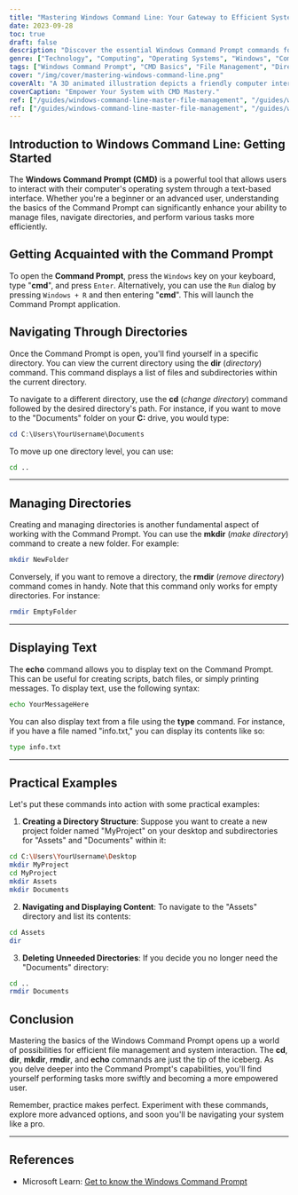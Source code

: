 ```yaml
---
title: "Mastering Windows Command Line: Your Gateway to Efficient System Management"
date: 2023-09-28
toc: true
draft: false
description: "Discover the essential Windows Command Prompt commands for efficient file and directory management, empowering your system interactions."
genre: ["Technology", "Computing", "Operating Systems", "Windows", "Command Line", "System Management", "File Navigation", "Directory Operations", "Productivity", "Software Tools"]
tags: ["Windows Command Prompt", "CMD Basics", "File Management", "Directory Navigation", "System Commands", "Efficient Workflow", "Command Line Tools", "Windows Operating System", "Productivity Tips", "File Manipulation", "Command Prompt Guide", "System Interaction", "Windows Tips", "Operating System Tips", "IT Skills", "Technical Know-How", "CMD Commands", "Computer Skills", "Tech Knowledge", "Technology Insights", "Long-Tail Keywords", "Mastering CMD", "Windows Utilities", "Navigating Directories", "Managing Folders", "Text Display", "CMD Examples", "Windows Tricks", "Learning CMD", "Computer Mastery"]
cover: "/img/cover/mastering-windows-command-line.png"
coverAlt: "A 3D animated illustration depicts a friendly computer interface with folders and files, highlighting key CMD commands."
coverCaption: "Empower Your System with CMD Mastery." 
ref: ["/guides/windows-command-line-master-file-management", "/guides/windows-text-analysis-command-line-tips", "/guides/windows-system-info-management-guide", "/guides/windows-networking-internet-tools-guide", "/guides/windows-batch-scripting-automating-tasks-guide", "/guides/windows-user-accounts-permissions-guide", "/guides/windows-registry-command-line-tips", "/guides/secure-data-robocopy-backup-restore-guide", "/guides/windows-command-line-powershell-wsl-guide"]
ref: ["/guides/windows-command-line-master-file-management", "/guides/windows-text-analysis-command-line-tips", "/guides/windows-system-info-management-guide", "/guides/windows-networking-internet-tools-guide", "/guides/windows-batch-scripting-automating-tasks-guide", "/guides/windows-user-accounts-permissions-guide", "/guides/windows-registry-command-line-tips", "/guides/secure-data-robocopy-backup-restore-guide", "/guides/windows-command-line-powershell-wsl-guide"]
---
```



## Introduction to Windows Command Line: Getting Started

The **Windows Command Prompt (CMD)** is a powerful tool that allows users to interact with their computer's operating system through a text-based interface. Whether you're a beginner or an advanced user, understanding the basics of the Command Prompt can significantly enhance your ability to manage files, navigate directories, and perform various tasks more efficiently.


## Getting Acquainted with the Command Prompt

To open the **Command Prompt**, press the `Windows` key on your keyboard, type "**cmd**", and press `Enter`. Alternatively, you can use the `Run` dialog by pressing `Windows + R` and then entering "**cmd**". This will launch the Command Prompt application.




## Navigating Through Directories

Once the Command Prompt is open, you'll find yourself in a specific directory. You can view the current directory using the **dir** (*directory*) command. This command displays a list of files and subdirectories within the current directory.

To navigate to a different directory, use the **cd** (*change directory*) command followed by the desired directory's path. For instance, if you want to move to the "Documents" folder on your **C:** drive, you would type:

```powershell
cd C:\Users\YourUsername\Documents
```

To move up one directory level, you can use:

```bash
cd ..
```
______

## Managing Directories

Creating and managing directories is another fundamental aspect of working with the Command Prompt. You can use the **mkdir** (*make directory*) command to create a new folder. For example:

```bash
mkdir NewFolder
```

Conversely, if you want to remove a directory, the **rmdir** (*remove directory*) command comes in handy. Note that this command only works for empty directories. For instance:

```bash
rmdir EmptyFolder
```
______


## Displaying Text

The **echo** command allows you to display text on the Command Prompt. This can be useful for creating scripts, batch files, or simply printing messages. To display text, use the following syntax:

```bash
echo YourMessageHere
```

You can also display text from a file using the **type** command. For instance, if you have a file named "info.txt," you can display its contents like so:

```bash
type info.txt
```
______


## Practical Examples

Let's put these commands into action with some practical examples:

1. **Creating a Directory Structure**:
Suppose you want to create a new project folder named "MyProject" on your desktop and subdirectories for "Assets" and "Documents" within it:

```bash
cd C:\Users\YourUsername\Desktop
mkdir MyProject
cd MyProject
mkdir Assets
mkdir Documents
```
2. **Navigating and Displaying Content**:
To navigate to the "Assets" directory and list its contents:

```bash
cd Assets
dir
```

3. **Deleting Unneeded Directories**:
If you decide you no longer need the "Documents" directory:

```bash
cd ..
rmdir Documents
```


## Conclusion

Mastering the basics of the Windows Command Prompt opens up a world of possibilities for efficient file management and system interaction. The **cd**, **dir**, **mkdir**, **rmdir**, and **echo** commands are just the tip of the iceberg. As you delve deeper into the Command Prompt's capabilities, you'll find yourself performing tasks more swiftly and becoming a more empowered user.

Remember, practice makes perfect. Experiment with these commands, explore more advanced options, and soon you'll be navigating your system like a pro.

______

## References
- Microsoft Learn: [Get to know the Windows Command Prompt](https://learn.microsoft.com/en-us/windows-server/administration/windows-commands/windows-commands)
